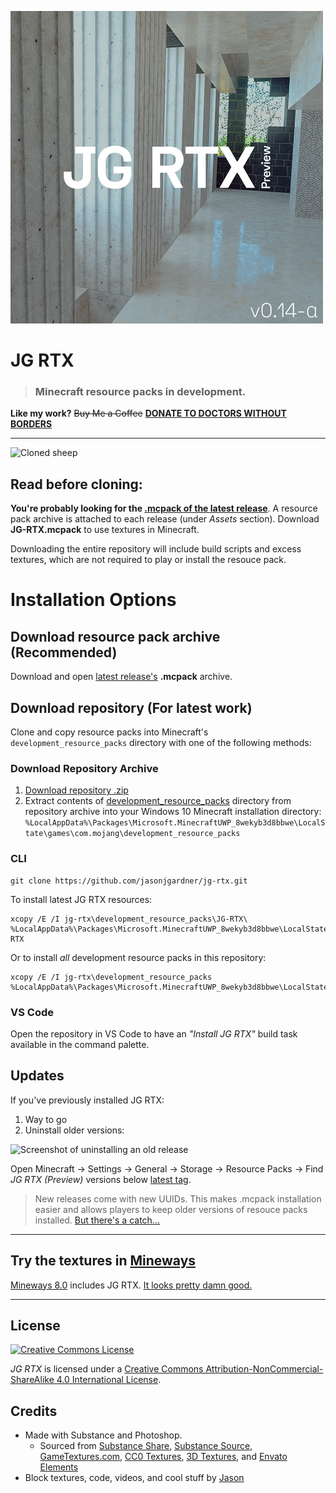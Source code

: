 ![Pack Icon](development_resource_packs/JG-RTX/pack_icon.png)
# JG RTX

> ### Minecraft resource packs in development.

__Like my work?__
~~Buy Me a Coffee~~ __[DONATE TO DOCTORS WITHOUT BORDERS](https://donate.doctorswithoutborders.org/monthly.cfm)__

---

![Cloned sheep](http://d26mkv3tdw1wgb.cloudfront.net/minecraft/clones.png)

## Read before cloning:

__You're probably looking for the [.mcpack of the latest release](/releases)__. A resource pack archive is attached to each release (under _Assets_ section). Download __JG-RTX.mcpack__ to use textures in Minecraft.

Downloading the entire repository will include build scripts and excess textures, which are not required to play or install the resouce pack.

# Installation Options

## Download resource pack archive (Recommended)
Download and open [latest release's](https://github.com/jasonjgardner/jg-rtx/releases) **.mcpack** archive.

## Download repository (For latest work)

Clone and copy resource packs into Minecraft's `development_resource_packs` directory with one of the following methods:

### Download Repository Archive
1. [Download repository .zip](https://github.com/jasonjgardner/jg-rtx/archive/master.zip)
2. Extract contents of [development_resource_packs](development_resource_packs) directory from repository archive into your Windows 10 Minecraft installation directory:
`%LocalAppData%\Packages\Microsoft.MinecraftUWP_8wekyb3d8bbwe\LocalState\games\com.mojang\development_resource_packs`

### CLI
```shell
git clone https://github.com/jasonjgardner/jg-rtx.git
```

To install latest JG RTX resources:

```shell
xcopy /E /I jg-rtx\development_resource_packs\JG-RTX\ %LocalAppData%\Packages\Microsoft.MinecraftUWP_8wekyb3d8bbwe\LocalState\games\com.mojang\development_resource_packs\JG-RTX
```

Or to install *all* development resource packs in this repository:

```shell
xcopy /E /I jg-rtx\development_resource_packs %LocalAppData%\Packages\Microsoft.MinecraftUWP_8wekyb3d8bbwe\LocalState\games\com.mojang\development_resource_packs
```

### VS Code

Open the repository in VS Code to have an _"Install JG RTX"_ build task available in the command palette.

## Updates

If you've previously installed JG RTX:

1. Way to go
2. Uninstall older versions:

![Screenshot of uninstalling an old release](http://d26mkv3tdw1wgb.cloudfront.net/minecraft/uninstall.gif)

Open Minecraft → Settings → General → Storage → Resource Packs → Find _JG RTX (Preview)_ versions below [latest tag](/tags).

> New releases come with new UUIDs. This makes .mcpack installation easier and allows players to keep older versions of resouce packs installed. [But there's a catch...](/discussions/17)

---

## Try the textures in [Mineways](http://mineways.com)
[Mineways 8.0](https://github.com/erich666/Mineways/releases/tag/v8.00) includes JG RTX. [It looks pretty damn good.](http://www.realtimerendering.com/erich/minecraft/public/mineways/textures.html#candy)

---

## License
<a rel="license" href="http://creativecommons.org/licenses/by-nc-sa/4.0/"><img alt="Creative Commons License" src="https://i.creativecommons.org/l/by-nc-sa/4.0/88x31.png" /></a>

<em xmlns:dct="http://purl.org/dc/terms/" property="dct:title">JG RTX</em> is licensed under a <a rel="license" href="http://creativecommons.org/licenses/by-nc-sa/4.0/">Creative Commons Attribution-NonCommercial-ShareAlike 4.0 International License</a>.

## Credits
- Made with Substance and Photoshop.
	- Sourced from [Substance Share](https://share.substance3d.com/), [Substance Source](https://source.substance3d.com/), [GameTextures.com](https://gametextures.com/), [CC0 Textures](https://cc0textures.com/), [3D Textures](https://3dtextures.me/), and [Envato Elements](https://elements.envato.com/)
- Block textures, code, videos, and cool stuff by [Jason](https://github.com/jasonjgardner/)
